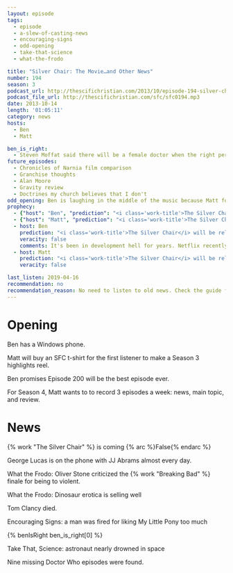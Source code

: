 ```yaml
---
layout: episode
tags:
  - episode
  - a-slew-of-casting-news
  - encouraging-signs
  - odd-opening
  - take-that-science
  - what-the-frodo

title: "Silver Chair: The Movie…and Other News"
number: 194
season: 3
podcast_url: http://thescifichristian.com/2013/10/episode-194-silver-chair-the-movie-and-other-news/
podcast_file_url: http://thescifichristian.com/sfc/sfc0194.mp3
date: 2013-10-14
length: '01:05:11'
category: news
hosts:
  - Ben
  - Matt

ben_is_right:
  - Steven Moffat said there will be a female doctor when the right person comes along, not just for the sake of political correctness.
future_episodes:
  - Chronicles of Narnia film comparison
  - Granchise thoughts
  - Alan Moore
  - Gravity review
  - Doctrines my church believes that I don't
odd_opening: Ben is laughing in the middle of the music because Matt forgot to start recording. 
prophecy:
  - {"host": "Ben", "prediction": "<i class='work-title'>The Silver Chair</i> will be released in 2016", "veracity": false, "comments": "It's been in development hell for years. Netflix recently bought the rights to all seven books, so that's probably when we'll see this adaptation."}
  - {"host": "Matt", "prediction": "<i class='work-title'>The Silver Chair</i> will be released in 2016", "veracity": false, "comments": ""}
  - host: Ben
    prediction: "<i class='work-title'>The Silver Chair</i> will be released in 2016"
    veracity: false
    comments: It's been in development hell for years. Netflix recently bought the rights to all seven books, so that's probably when we'll see this adaptation.
  - host: Matt
    prediction: "<i class='work-title'>The Silver Chair</i> will be released in 2016"
    veracity: false

last_listen: 2019-04-16
recommendation: no
recommendation_reason: No need to listen to old news. Check the guide for what's interesting in hindsight.
---
```

# Opening
Ben has a Windows phone.

Matt will buy an SFC t-shirt for the first listener to make a Season 3 highlights reel.

Ben promises Episode 200 will be the best episode ever.

For Season 4, Matt wants to to record 3 episodes a week: news, main topic, and review. 



# News
{% work "The Silver Chair" %} is coming {% arc %}False{% endarc %}

George Lucas is on the phone with JJ Abrams almost every day. 

What the Frodo: Oliver Stone criticized the {% work "Breaking Bad" %} finale for being to violent. 

What the Frodo: Dinosaur erotica is selling well

Tom Clancy died.

Encouraging Signs: a man was fired for liking My Little Pony too much

{% benIsRight ben_is_right[0] %}

Take That, Science: astronaut nearly drowned in space

Nine missing Doctor Who episodes were found.